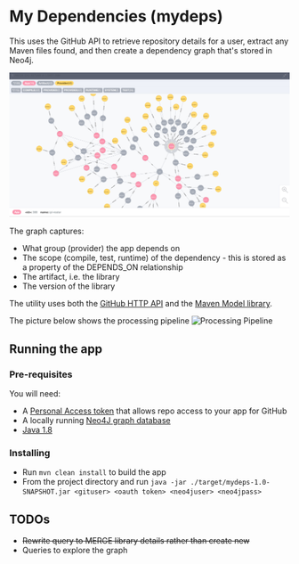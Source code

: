 # My Dependencies (mydeps)
This uses the GitHub API to retrieve repository details for a user, extract any Maven files found, and then create a dependency graph that's stored in Neo4j.

![Dependency Example](/images/snapshot.png)

The graph captures:
* What group (provider) the app depends on
* The scope (compile, test, runtime) of the dependency - this is stored as a property of the DEPENDS_ON relationship
* The artifact, i.e. the library
* The version of the library

The utility uses both the [GitHub HTTP API](https://developer.github.com/v3/) and the [Maven Model library](http://maven.apache.org/ref/3.2.5/maven-model). 

The picture below shows the processing pipeline 
![Processing Pipeline](/images/process.png)

## Running the app

### Pre-requisites

You will need: 
* A [Personal Access token](https://github.com/settings/tokens) that allows repo access to your app for GitHub
* A locally running [Neo4J graph database](https://neo4j.com/download/)
* [Java 1.8](http://www.oracle.com/technetwork/java/javase/downloads/jdk8-downloads-2133151.html)

### Installing
* Run ````mvn clean install```` to build the app
* From the project directory and run ````java -jar ./target/mydeps-1.0-SNAPSHOT.jar <gituser> <oauth token> <neo4juser> <neo4jpass>````

## TODOs
* ~~Rewrite query to MERGE library details rather than create new~~
* Queries to explore the graph